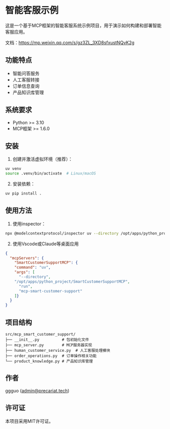 # 智能客服示例

这是一个基于MCP框架的智能客服系统示例项目，用于演示如何构建和部署智能客服应用。

文档：https://mp.weixin.qq.com/s/gz3ZL_3XD8sfxustNQvK2g

## 功能特点

- 智能问答服务
- 人工客服转接
- 订单信息查询
- 产品知识库管理

## 系统要求

- Python >= 3.10
- MCP框架 >= 1.6.0

## 安装

1. 创建并激活虚拟环境（推荐）：
```bash
uv venv 
source .venv/bin/activate  # Linux/macOS
```

2. 安装依赖：
```bash
uv pip install .
```

## 使用方法

1. 使用inspector：
```bash
npx @modelcontextprotocol/inspector uv --directory /opt/apps/python_project/SmartCustomerSupportMCP run mcp-smart-customer-support
```

2. 使用Vscode或Claude等桌面应用
```json
{
  "mcpServers": {
    "SmartCustomerSupportMCP": {
    "command": "uv",
    "args": [
      "--directory", 
    "/opt/apps/python_project/SmartCustomerSupportMCP",
      "run",
      "mcp-smart-customer-support"
    ]}
  }
}
```

## 项目结构

```
src/mcp_smart_customer_support/
├── __init__.py          # 包初始化文件
├── mcp_server.py        # MCP服务器实现
├── human_customer_service.py  # 人工客服处理模块
├── order_operations.py  # 订单操作相关功能
└── product_knowledge.py # 产品知识库管理
```

## 作者

ggguo (admin@precariat.tech)

## 许可证

本项目采用MIT许可证。